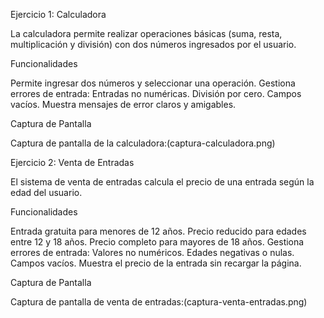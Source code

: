 Ejercicio 1: Calculadora

La calculadora permite realizar operaciones básicas (suma, resta, multiplicación y división) con dos números ingresados por el usuario.

Funcionalidades

 Permite ingresar dos números y seleccionar una operación.
 Gestiona errores de entrada:
     Entradas no numéricas.
     División por cero.
     Campos vacíos.
 Muestra mensajes de error claros y amigables.

Captura de Pantalla

Captura de pantalla de la calculadora:(captura-calculadora.png)

Ejercicio 2: Venta de Entradas

El sistema de venta de entradas calcula el precio de una entrada según la edad del usuario.

 Funcionalidades

 Entrada gratuita para menores de 12 años.
 Precio reducido para edades entre 12 y 18 años.
 Precio completo para mayores de 18 años.
 Gestiona errores de entrada:
     Valores no numéricos.
     Edades negativas o nulas.
     Campos vacíos.
 Muestra el precio de la entrada sin recargar la página.

 Captura de Pantalla

Captura de pantalla de venta de entradas:(captura-venta-entradas.png)